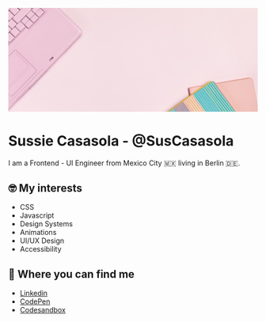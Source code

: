 ![Pink laptop and notebooks](./assets/github-banner.jpg)

# Sussie Casasola - @SusCasasola

I am a Frontend - UI Engineer from Mexico City 🇲🇽 living in Berlin 🇩🇪.

## 🤓 My interests
- CSS
- Javascript
- Design Systems
- Animations
- UI/UX Design
- Accessibility

## 📍 Where you can find me
- [Linkedin](https://www.linkedin.com/in/suscasasola/)
- [CodePen](https://codepen.io/SusCasasola)
- [Codesandbox](https://codesandbox.io/u/SusCasasola)
